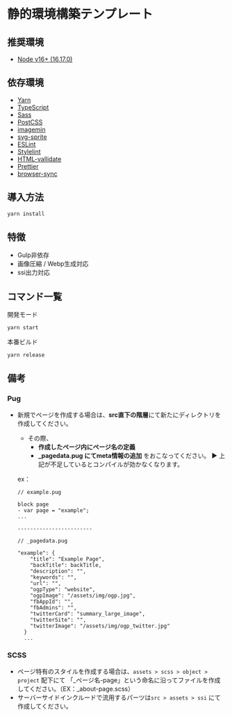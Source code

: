 # 静的環境構築テンプレート

## 推奨環境

- [Node v16+ (16.17.0)](https://nodejs.org/en/)

## 依存環境

- [Yarn](https://yarnpkg.com/)
- [TypeScript](https://www.typescriptlang.org/)
- [Sass](https://sass-lang.com/)
- [PostCSS](https://postcss.org/)
- [imagemin](https://github.com/imagemin/imagemin#readme)
- [svg-sprite](https://github.com/svg-sprite/svg-sprite#readme)
- [ESLint](https://eslint.org/)
- [Stylelint](https://stylelint.io/)
- [HTML-vallidate](https://html-validate.org/)
- [Prettier](https://prettier.io/)
- [browser-sync](https://browsersync.io/)

## 導入方法


```bash
yarn install
```
## 特徴
* Gulp非依存
* 画像圧縮 / Webp生成対応
* ssi出力対応
## コマンド一覧

開発モード

```bash
yarn start
```

本番ビルド

```bash
yarn release
```

## 備考

### Pug
- 新規でページを作成する場合は、**src直下の階層**にて新たにディレクトリを作成してください。
  - その際、
    - **作成したページ内にページ名の定義**
    - **_pagedata.pug にてmeta情報の追加**
  をおこなってください。
  ▶︎ 上記が不足しているとコンパイルが効かなくなります。

  ex：
  ```
  // example.pug

  block page
  - var page = "example";
  ...

  ------------------------ 

  // _pagedata.pug

  "example": {
      "title": "Example Page",
      "backTitle": backTitle,
      "description": "",
      "keywords": "",
      "url": "",
      "ogpType": "website",
      "ogpImage": "/assets/img/ogp.jpg",
      "fbAppId": "",
      "fbAdmins": "",
      "twitterCard": "summary_large_image",
      "twitterSite": "",
      "twitterImage": "/assets/img/ogp_twitter.jpg"
    }
    ...
  ```

### SCSS
- ページ特有のスタイルを作成する場合は、`assets > scss > object > project` 配下にて
「_ページ名-page」という命名に沿ってファイルを作成してください。（EX：_about-page.scss）
- サーバーサイドインクルードで流用するパーツは`src > assets > ssi` にて作成してください。
